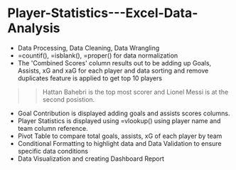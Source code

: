 # Player-Statistics---Excel-Data-Analysis
* Data Processing, Data Cleaning, Data Wrangling
* =countif(), =isblank(), =proper() for data normalization 
* The 'Combined Scores' column results out to be adding up Goals, Assists, xG and xaG for each player
  and data sorting and remove duplicates feature is applied to get top 10 players
>> Hattan Bahebri is the top most scorer and Lionel Messi is at the second posistion.
* Goal Contribution is displayed adding goals and assists scores columns.
* Player Statistics is displayed using =vlookup() using player name and team column reference.
* Pivot Table to compare total goals, assists, xG of each player by team
* Conditional Formatting to highlight data and Data Validation to ensure specific data conditions
* Data Visualization and creating Dashboard Report 
